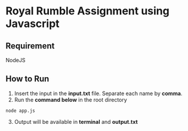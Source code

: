 # Royal Rumble Assignment using Javascript

## Requirement
NodeJS

## How to Run

1. Insert the input in the **input.txt** file. Separate each name by **comma**.
2. Run the **command below** in the root directory

```
node app.js
```

3. Output will be available in **terminal** and **output.txt**